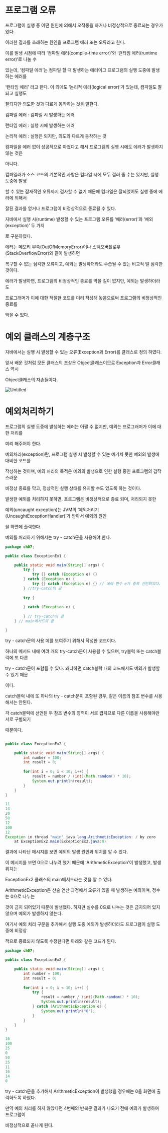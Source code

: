 # 프로그램 오류

프로그램이 실행 중 어떤 원인에 의해서 오작동을 하거나 비정상적으로 종료되는 경우가 있다.

이러한 결과를 초래하는 원인을 프로그램 에러 또는 오류라고 한다.

이를 발생 시점에 따라 ‘컴파일 에러(compile-time error)’와 ‘런타임 에러(runtime error)‘로 나눌 수

있는데, ‘컴파일 에러’는 컴파일 할 때 발생하는 에러이고 프로그램의 실행 도중에 발생하는 에러를

‘런타임 에러’ 라고 한다. 이 외에도 ‘논리적 에러(logical error)’가 있는데, 컴파일도 잘되고 실행도

잘되지만 의도한 것과 다르게 동작하는 것을 말한다.

컴파일 에러 : 컴파일 시 발생하는 에러

런타임 에러 : 실행 시에 발생하는 에러

논리적 에러 : 실행은 되지만, 의도와 다르게 동작하는 것

컴파일을 에러 없이 성공적으로 마쳤다고 해서 프로그램의 실행 시에도 에러가 발생하지 않는 것은

아니다.

컴파일러가 소스 코드의 기본적인 사항은 컴파일 시에 모두 걸러 줄 수는 있지만, 실행 도중에 발생

할 수 있는 잠재적인 오류까지 검사할 수 없기 때문에 컴파일은 잘되었어도 실행 중에 에러에 의해서

잘된 결과를 얻거나 프로그램이 비정상적으로 종료될 수 있다.

자바에서 실행 시(runtime) 발생할 수 있는 프로그램 오류를 ‘에러(error)’와 ‘예외(exception)’ 두 가지

로 구분하였다.

에러는 메모리 부족(OutOfMemoryError)이나 스택오버플로우(StackOverflowError)와 같이 발생하면

복구할 수 없는 심각한 오류이고, 예외는 발생하더라도 수습될 수 있는 비교적 덜 심각한 것이다.

에러가 발생하면, 프로그램의 비정상적인 종료를 막을 길이 없지만, 예외는 발생하더라도

프로그래머가 이에 대한 적절한 코드를 미리 작성해 놓음으로써 프로그램의 비정상적인 종료를

막을 수 있다.

# 예외 클래스의 계층구조

자바에서는 실행 시 발생할 수 있는 오류(Exception과 Error)를 클래스로 정의 하였다.

앞서 배운 것처럼 모든 클래스의 조상은 Object클래스이므로 Exception과 Error클래스 역시

Object클래스의 자손들이다.

![Untitled](https://prod-files-secure.s3.us-west-2.amazonaws.com/ea204791-94b0-4594-95e9-37705edf8245/e39ae688-bb08-4347-b583-32f86b348a51/Untitled.png)

# 예외처리하기

프로그램의 실행 도중에 발생하는 에러는 어쩔 수 없지만, 예외는 프로그래머가 이에 대한 처리를

미리 해주어야 한다.

예외처리(exception)란, 프로그램 실행 시 발생할 수 있는 예기치 못한 예외의 발생에 대비한 코드를

작성하는 것이며, 예외 처리의 목적은 예외의 발생으로 인한 실행 중인 프로그램의 갑작스러운

비정상 종료를 막고, 정상적인 실행 상태를 유지할 수도 있도록 하는 것이다.

발생한 예외를 처리하지 못하면, 프로그램은 비정상적으로 종료 되며, 처리되지 못한

예외(uncaught exception)는 JVM의 ‘예외처리기(UncaughtExceptionHandler)’가 받아서 예외의 원인

을 화면에 출력한다.

예외를 처리하기 위해서는 try - catch문을 사용해야 한다.

```java
package ch07;

public class ExceptionEx1 {

	public static void main(String[] args) {
		try {
			try {} catch (Exception e) {}	
		} catch (Exception e) {
			try {} catch (Exception e) {} // 에러 변수 e가 중복 선언되었다.
		} //try-catch의 끝
		
		try {
			
		} catch (Exception e) {
			
		} // try-catch의 끝
	} // main메서드의 끝

}

```


try - catch문의 사용 예를 보여주기 위해서 작성한 코드이다.

하나의 메서드 내에 여려 개의 try-catch문이 사용될 수 있으며, try블럭 또는 catch블럭에 또 다른

try - catch문이 포함될 수 있다. 왜냐하면 catch블럭 내의 코드에서도 예외가 발생할 수 있기 때문

이다.

catch블럭 내에 또 하나의 try - catch문이 포함된 경우, 같은 이름의 참조 변수를 사용해서는 안된다.

각 catch블럭에 선언된 두 참조 변수의 영역이 서로 겹치므로 다른 이름을 사용해야만 서로 구별되기

때문이다.

```java

public class ExceptionEx2 {

	public static void main(String[] args) {
		int number = 100;
		int result = 0;
		
		for(int i = 0; i < 10; i++) {
			result = number / (int)(Math.random() * 10);
			System.out.println(result);
		}
	}
}

```

```java
11
14
20
50
12
100
12
Exception in thread "main" java.lang.ArithmeticException: / by zero
	at ExceptionEx2.main(ExceptionEx2.java:8)
```


결과에 나타난 메시지를 보면 예외의 발생 원인과 위치를 알 수 있다.

이 메시지를 보면 0으로 나누려 했기 때문에 ‘ArithmeticException’이 발생했고, 발생 위치는

ExceptionEx2 클래스의 main메서드라는 것을 알 수 있다.

ArithmeticException은 산술 연산 과정에서 오류가 있을 때 발생하는 예외이며, 정수는 0으로 나누는

것이 금지 되어있기 때문에 발생했다. 하지만 실수를 0으로 나누는 것은 금지되어 있지 않으며 예외가 발생하지 않는다.

여기서 예외 처리 구문을 추가해서 실행 도중 예외가 발생하더라도 프로그램이 실행 도중에 비정상

적으로 종료되지 않도록 수정한다면 아래와 같은 코드가 된다.

```java
package ch07;

public class ExceptionEx2 {

	public static void main(String[] args) {
		int number = 100;
		int result = 0;
		
		for(int i = 0; i < 10; i++) {
			try {
				result = number / (int)(Math.random() * 10);
				System.out.println(result);
			} catch (ArithmeticException e) {
				System.out.println("0");
			}
		}
	}
}

```

```java
16
100
25
0
50
25
11
16
14
0
```


try - catch문을 추가해서 ArithmeticException이 발생했을 경우에는 0을 화면에 출력하도록 하였다.

만약 예외 처리를 하지 않았다면 4번째의 반복문 결과가 나오기 전에 예외가 발생하여 프로그램이

비정상적으로 끝나게 된다.












